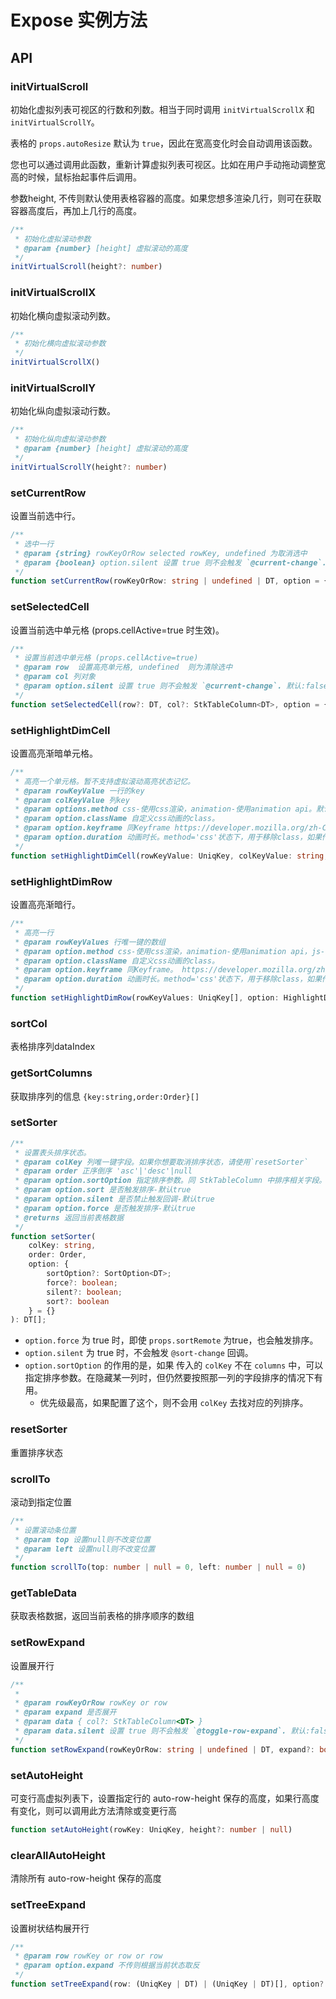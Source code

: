# Expose 实例方法
## API
### initVirtualScroll
初始化虚拟列表可视区的行数和列数。相当于同时调用 `initVirtualScrollX` 和 `initVirtualScrollY`。

表格的 `props.autoResize` 默认为 `true`，因此在宽高变化时会自动调用该函数。

您也可以通过调用此函数，重新计算虚拟列表可视区。比如在用户手动拖动调整宽高的时候，鼠标抬起事件后调用。

参数height, 不传则默认使用表格容器的高度。如果您想多渲染几行，则可在获取容器高度后，再加上几行的高度。


```ts
/**
 * 初始化虚拟滚动参数
 * @param {number} [height] 虚拟滚动的高度
 */
initVirtualScroll(height?: number)
```

### initVirtualScrollX
初始化横向虚拟滚动列数。

```ts
/**
 * 初始化横向虚拟滚动参数
 */
initVirtualScrollX()
```

### initVirtualScrollY
初始化纵向虚拟滚动行数。

```ts
/**
 * 初始化纵向虚拟滚动参数
 * @param {number} [height] 虚拟滚动的高度
 */
initVirtualScrollY(height?: number)
```

### setCurrentRow
设置当前选中行。

```ts
/**
 * 选中一行
 * @param {string} rowKeyOrRow selected rowKey, undefined 为取消选中
 * @param {boolean} option.silent 设置 true 则不会触发 `@current-change`. 默认:false
 */
function setCurrentRow(rowKeyOrRow: string | undefined | DT, option = { silent: false })
```

### setSelectedCell
设置当前选中单元格 (props.cellActive=true 时生效)。

```ts
/**
 * 设置当前选中单元格 (props.cellActive=true)
 * @param row  设置高亮单元格, undefined  则为清除选中
 * @param col 列对象
 * @param option.silent 设置 true 则不会触发 `@current-change`. 默认:false
 */
function setSelectedCell(row?: DT, col?: StkTableColumn<DT>, option = { silent: false })
```

### setHighlightDimCell

设置高亮渐暗单元格。

```ts
/**
 * 高亮一个单元格。暂不支持虚拟滚动高亮状态记忆。
 * @param rowKeyValue 一行的key
 * @param colKeyValue 列key
 * @param options.method css-使用css渲染，animation-使用animation api。默认animation;
 * @param option.className 自定义css动画的class。
 * @param option.keyframe 同Keyframe https://developer.mozilla.org/zh-CN/docs/Web/API/Web_Animations_API/Keyframe_Formats
 * @param option.duration 动画时长。method='css'状态下，用于移除class，如果传入了className则需要与自定义的动画时间一致。
 */
function setHighlightDimCell(rowKeyValue: UniqKey, colKeyValue: string, option: HighlightDimCellOption = {})
```

### setHighlightDimRow
设置高亮渐暗行。

```ts
/**
 * 高亮一行
 * @param rowKeyValues 行唯一键的数组
 * @param option.method css-使用css渲染，animation-使用animation api，js-使用js计算颜色。默认animation
 * @param option.className 自定义css动画的class。
 * @param option.keyframe 同Keyframe。 https://developer.mozilla.org/zh-CN/docs/Web/API/Web_Animations_API/Keyframe_Formats
 * @param option.duration 动画时长。method='css'状态下，用于移除class，如果传入了className则需要与自定义的动画时间一致。。
 */
function setHighlightDimRow(rowKeyValues: UniqKey[], option: HighlightDimRowOption = {})
```

### sortCol
表格排序列dataIndex

### getSortColumns
获取排序列的信息 `{key:string,order:Order}[]`

### setSorter
```ts
/**
 * 设置表头排序状态。
 * @param colKey 列唯一键字段。如果你想要取消排序状态，请使用`resetSorter`
 * @param order 正序倒序 'asc'|'desc'|null
 * @param option.sortOption 指定排序参数。同 StkTableColumn 中排序相关字段。建议从columns中find得到。
 * @param option.sort 是否触发排序-默认true
 * @param option.silent 是否禁止触发回调-默认true
 * @param option.force 是否触发排序-默认true
 * @returns 返回当前表格数据
 */
function setSorter(
    colKey: string, 
    order: Order,
    option: { 
        sortOption?: SortOption<DT>; 
        force?: boolean; 
        silent?: boolean; 
        sort?: boolean 
    } = {}
): DT[];
```

* `option.force` 为 true 时，即使 `props.sortRemote` 为true，也会触发排序。
* `option.silent` 为 true 时，不会触发 `@sort-change` 回调。
* `option.sortOption` 的作用的是，如果 传入的 `colKey` 不在 `columns` 中，可以指定排序参数。在隐藏某一列时，但仍然要按照那一列的字段排序的情况下有用。
    - 优先级最高，如果配置了这个，则不会用 `colKey` 去找对应的列排序。

### resetSorter
重置排序状态

### scrollTo
滚动到指定位置

```ts
/**
 * 设置滚动条位置
 * @param top 设置null则不改变位置 
 * @param left 设置null则不改变位置
 */
function scrollTo(top: number | null = 0, left: number | null = 0) 
```

### getTableData
获取表格数据，返回当前表格的排序顺序的数组

### setRowExpand
设置展开行

```ts
/**
 *
 * @param rowKeyOrRow rowKey or row
 * @param expand 是否展开
 * @param data { col?: StkTableColumn<DT> }
 * @param data.silent 设置 true 则不会触发 `@toggle-row-expand`. 默认:false
 */
function setRowExpand(rowKeyOrRow: string | undefined | DT, expand?: boolean, data?: { col?: StkTableColumn<DT>; silent?: boolean })
```

### setAutoHeight
可变行高虚拟列表下，设置指定行的 auto-row-height 保存的高度，如果行高度有变化，则可以调用此方法清除或变更行高
```ts
function setAutoHeight(rowKey: UniqKey, height?: number | null)
```

### clearAllAutoHeight
清除所有 auto-row-height 保存的高度

### setTreeExpand
设置树状结构展开行
```ts
/**
 * @param row rowKey or row or row
 * @param option.expand 不传则根据当前状态取反
 */
function setTreeExpand(row: (UniqKey | DT) | (UniqKey | DT)[], option?: { expand?: boolean })
```